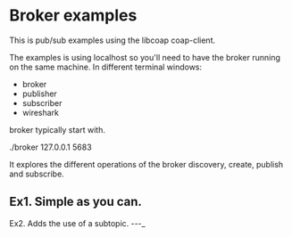Broker examples
===============

This is pub/sub examples using the libcoap coap-client.

The examples is using localhost so you'll need to have the broker running
on the same machine. In different terminal windows:

* broker
* publisher
* subscriber
* wireshark

broker typically start with.

./broker 127.0.0.1 5683

It explores the different operations of the broker discovery, create, publish
and subscribe.

Ex1. Simple as you can.
----

Ex2. Adds the use of a subtopic.
---_


